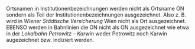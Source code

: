  Ortsnamen in Institutionenbezeichnungen werden nicht als Ortsname ON sondern als Teil der Institutionenbezeichnungen ausgezeichnet.
 Also z. B. wird in *Wiener Städtische Versicherung* Wien nicht als Ort ausgezeichnet.
 EBENSO werden in Bahnlinien die ON nicht als ON ausgezeichnet wie etwa in der *Lokalbahn Petrowitz – Karwin* weder Petrowitz noch Karwin augezeichnet bzw. indiziert werden.
